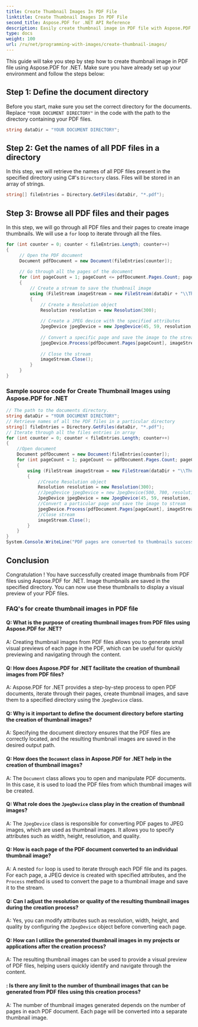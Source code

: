 ```yaml
---
title: Create Thumbnail Images In PDF File
linktitle: Create Thumbnail Images In PDF File
second_title: Aspose.PDF for .NET API Reference
description: Easily create thumbnail image in PDF file with Aspose.PDF for .NET.
type: docs
weight: 100
url: /ru/net/programming-with-images/create-thumbnail-images/
---
```

This guide will take you step by step how to create thumbnail image in PDF file using Aspose.PDF for .NET. Make sure you have already set up your environment and follow the steps below:

## Step 1: Define the document directory

Before you start, make sure you set the correct directory for the documents. Replace `"YOUR DOCUMENT DIRECTORY"` in the code with the path to the directory containing your PDF files.

```csharp
string dataDir = "YOUR DOCUMENT DIRECTORY";
```

## Step 2: Get the names of all PDF files in a directory

In this step, we will retrieve the names of all PDF files present in the specified directory using C#'s `Directory` class. Files will be stored in an array of strings.

```csharp
string[] fileEntries = Directory.GetFiles(dataDir, "*.pdf");
```

## Step 3: Browse all PDF files and their pages

In this step, we will go through all PDF files and their pages to create image thumbnails. We will use a `for` loop to iterate through all the files.

```csharp
for (int counter = 0; counter < fileEntries.Length; counter++)
{
     // Open the PDF document
     Document pdfDocument = new Document(fileEntries[counter]);
    
     // Go through all the pages of the document
     for (int pageCount = 1; pageCount <= pdfDocument.Pages.Count; pageCount++)
     {
         // Create a stream to save the thumbnail image
         using (FileStream imageStream = new FileStream(dataDir + "\\Thumbnails" + counter.ToString() + "_" + pageCount + ".jpg", FileMode.Create))
         {
             // Create a Resolution object
             Resolution resolution = new Resolution(300);
            
             // Create a JPEG device with the specified attributes
             JpegDevice jpegDevice = new JpegDevice(45, 59, resolution, 100);
            
             // Convert a specific page and save the image to the stream
             jpegDevice.Process(pdfDocument.Pages[pageCount], imageStream);
            
             // Close the stream
             imageStream.Close();
         }
     }
}
```

### Sample source code for Create Thumbnail Images using Aspose.PDF for .NET 
```csharp
// The path to the documents directory.
string dataDir = "YOUR DOCUMENT DIRECTORY";
// Retrieve names of all the PDF files in a particular directory
string[] fileEntries = Directory.GetFiles(dataDir, "*.pdf");
// Iterate through all the files entries in array
for (int counter = 0; counter < fileEntries.Length; counter++)
{
	//Open document
	Document pdfDocument = new Document(fileEntries[counter]);
	for (int pageCount = 1; pageCount <= pdfDocument.Pages.Count; pageCount++)
	{
		using (FileStream imageStream = new FileStream(dataDir + "\\Thumbanils" + counter.ToString() + "_" + pageCount + ".jpg", FileMode.Create))
		{
			//Create Resolution object
			Resolution resolution = new Resolution(300);
			//JpegDevice jpegDevice = new JpegDevice(500, 700, resolution, 100);
			JpegDevice jpegDevice = new JpegDevice(45, 59, resolution, 100);
			//Convert a particular page and save the image to stream
			jpegDevice.Process(pdfDocument.Pages[pageCount], imageStream);
			//Close stream
			imageStream.Close();
		}
	}
}
System.Console.WriteLine("PDF pages are converted to thumbnails successfully!");
```

## Conclusion

Congratulation ! You have successfully created image thumbnails from PDF files using Aspose.PDF for .NET. Image thumbnails are saved in the specified directory. You can now use these thumbnails to display a visual preview of your PDF files.

### FAQ's for create thumbnail images in PDF file

#### Q: What is the purpose of creating thumbnail images from PDF files using Aspose.PDF for .NET?

A: Creating thumbnail images from PDF files allows you to generate small visual previews of each page in the PDF, which can be useful for quickly previewing and navigating through the content.

#### Q: How does Aspose.PDF for .NET facilitate the creation of thumbnail images from PDF files?

A: Aspose.PDF for .NET provides a step-by-step process to open PDF documents, iterate through their pages, create thumbnail images, and save them to a specified directory using the `JpegDevice` class.

#### Q: Why is it important to define the document directory before starting the creation of thumbnail images?

A: Specifying the document directory ensures that the PDF files are correctly located, and the resulting thumbnail images are saved in the desired output path.

#### Q: How does the `Document` class in Aspose.PDF for .NET help in the creation of thumbnail images?

A: The `Document` class allows you to open and manipulate PDF documents. In this case, it is used to load the PDF files from which thumbnail images will be created.

#### Q: What role does the `JpegDevice` class play in the creation of thumbnail images?

A: The `JpegDevice` class is responsible for converting PDF pages to JPEG images, which are used as thumbnail images. It allows you to specify attributes such as width, height, resolution, and quality.

#### Q: How is each page of the PDF document converted to an individual thumbnail image?

A: A nested `for` loop is used to iterate through each PDF file and its pages. For each page, a JPEG device is created with specified attributes, and the `Process` method is used to convert the page to a thumbnail image and save it to the stream.

#### Q: Can I adjust the resolution or quality of the resulting thumbnail images during the creation process?

A: Yes, you can modify attributes such as resolution, width, height, and quality by configuring the `JpegDevice` object before converting each page.

#### Q: How can I utilize the generated thumbnail images in my projects or applications after the creation process?

A: The resulting thumbnail images can be used to provide a visual preview of PDF files, helping users quickly identify and navigate through the content.

#### : Is there any limit to the number of thumbnail images that can be generated from PDF files using this creation process?

A: The number of thumbnail images generated depends on the number of pages in each PDF document. Each page will be converted into a separate thumbnail image.